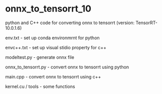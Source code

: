 # onnx_to_tensorrt_10
python and C++ code for converting onnx to tensorrt (version: TensorRT-10.0.1.6)


env.txt - set up conda environmrnt for python

envc++.txt - set up visual stidio property for c++

modeltest.py - generate onnx file

onnx_to_tensorrt.py - convert onnx to tensorrt using python

main.cpp - convert onnx to tensorrt using c++

kernel.cu / tools - some functions
